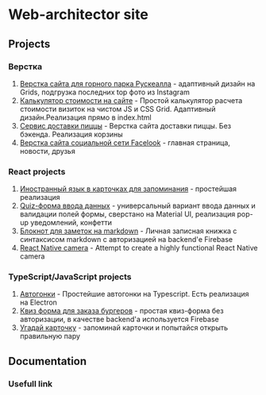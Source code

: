 # Web-architector site


## Projects

### Верстка

1. [Верстка сайта для горного парка Рускеалла](https://web-architector.github.io/ruskeala/) - адаптивный дизайн на Grids, подгрузка последних top фото из Instagram
2. [Калькулятор стоимости на сайте](https://web-architector.github.io/calculator-js/) - Простой калькулятор расчета стоимости визиток на чистом JS и CSS Grid. Адаптивный дизайн.Реализация прямо в index.html
3. [Сервис доставки пиццы](https://web-architector.github.io/pizza-delivery/) - Верстка сайта доставки пиццы. Без бэкенда. Реализация корзины
4. [Верстка сайта социальной сети Facelook](https://web-architector.github.io/Facelook/) - главная страница, новости, друзья 

### React projects
1. [Иностранный язык в карточках для запоминания](https://web-architector.github.io/learning-cards/) - простейшая реализация
2. [Quiz-форма ввода данных](https://web-architector.github.io/quiz-react-form/) - универсальный вариант ввода данных и валидации полей формы, сверстано на Material UI, реализация pop-up уведомлений, конфетти
3. [Блокнот для заметок на markdown](https://web-architector.github.io/firebase-markdown-editor/) -  Личная записная книжка с синтаксисом markdown с авторизацией на backend'е Firebase
4. [React Native camera](https://github.com/web-architector/ultimate-expo-camera) - Attempt to create a highly functional React Native camera

### TypeScript/JavaScript  projects
1. [Автогонки](https://web-architector.github.io/auto-racing-typescript/) - Простейшие автогонки на Typescript. Есть реализация на Electron
2. [Квиз форма для заказа бургеров](https://web-architector.github.io/shaverma/) - простая квиз-форма без авторизации, в качестве backend'а используется Firebase
3. [Угадай карточку](https://web-architector.github.io/memory-game/) - запоминай карточки и попытайся открыть правильную пару
 



## Documentation

### Usefull link
